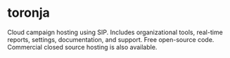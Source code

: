 # toronja
Cloud campaign hosting using SIP. Includes organizational tools, real-time reports, settings, documentation, and support. Free open-source code. Commercial closed source hosting is also available.